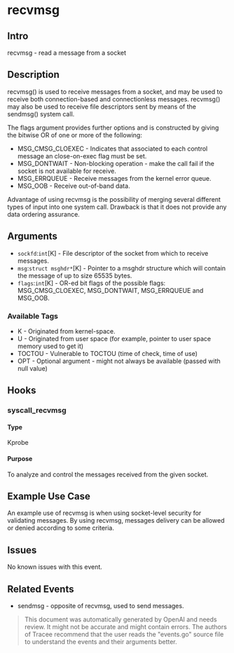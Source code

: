 
# recvmsg

## Intro
recvmsg - read a message from a socket

## Description
recvmsg() is used to receive messages from a  socket,  and  may  be  used  to  receive  both  connection-based  and  connectionless messages. recvmsg() may also be used to receive file descriptors sent by means of the sendmsg() system call.

The flags argument provides further options and is constructed by giving the bitwise OR of one or more of the following:
* MSG_CMSG_CLOEXEC - Indicates that associated to each control message an close-on-exec flag must be set.
* MSG_DONTWAIT - Non-blocking operation - make the call fail if the socket is not available for receive.
* MSG_ERRQUEUE - Receive messages from the kernel error queue.
* MSG_OOB - Receive out-of-band data.

Advantage of using recvmsg is the possibility of merging several different types of input into one system call.
Drawback is that it does not provide any data ordering assurance.

## Arguments
* `sockfd`:`int`[K] - File descriptor of the socket from which to receive messages. 
* `msg`:`struct msghdr*`[K] - Pointer to a msghdr structure which will contain the message of up to size 65535 bytes.
* `flags`:`int`[K] - OR-ed bit flags of the possible flags: MSG_CMSG_CLOEXEC, MSG_DONTWAIT, MSG_ERRQUEUE and MSG_OOB.

### Available Tags
* K - Originated from kernel-space.
* U - Originated from user space (for example, pointer to user space memory used to get it)
* TOCTOU - Vulnerable to TOCTOU (time of check, time of use)
* OPT - Optional argument - might not always be available (passed with null value)

## Hooks
### syscall_recvmsg
#### Type
Kprobe
#### Purpose
To analyze and control the messages received from the given socket.

## Example Use Case
An example use of recvmsg is when using socket-level security for validating messages. By using recvmsg, messages delivery can be allowed or denied according to some criteria.

## Issues
No known issues with this event.

## Related Events
* sendmsg - opposite of recvmsg, used to send messages.

> This document was automatically generated by OpenAI and needs review. It might
> not be accurate and might contain errors. The authors of Tracee recommend that
> the user reads the "events.go" source file to understand the events and their
> arguments better.
